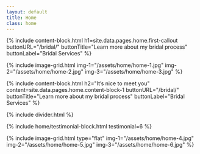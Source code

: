 ```yaml
---
layout: default
title: Home
class: home
---
```


{%
include content-block.html
h1=site.data.pages.home.first-callout
buttonURL="/bridal/"
buttonTitle="Learn more about my bridal process"
buttonLabel="Bridal Services"
%}

{%
include
image-grid.html
img-1="/assets/home/home-1.jpg"
img-2="/assets/home/home-2.jpg"
img-3="/assets/home/home-3.jpg"
%}

{%
include content-block.html
h2="It’s nice to meet you"
content=site.data.pages.home.content-block-1
buttonURL="/bridal/"
buttonTitle="Learn more about my bridal process"
buttonLabel="Bridal Services"
%}

{% include divider.html %}

{% include home/testimonial-block.html testimonial=6 %}

{%
include
image-grid.html
type="flat"
img-1="/assets/home/home-4.jpg"
img-2="/assets/home/home-5.jpg"
img-3="/assets/home/home-6.jpg"
%}